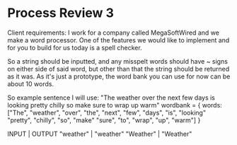 # Process Review 3

Client requirements:
I work for a company called MegaSoftWired and we make a word processor. One of the features we would like to implement and for you to build for us today is a spell checker. 

So a string should be inputted, and any misspelt words should have ~ signs on either side of said word, but other than that the string should be returned as it was. 
As it's just a prototype, the word bank you can use for now can be about 10 words. 


So example sentence I will use: 
"The weather over the next few days is looking pretty chilly so make sure to wrap up warm"
wordbank = { words: ["The", "weather", "over", "the", "next", "few", "days", "is", "looking" 
"pretty", "chilly", "so", "make" "sure", "to", "wrap", "up", "warm"] }

INPUT                          | OUTPUT
"weather"                      |   "weather"
"Weather"                      |   "Weather"